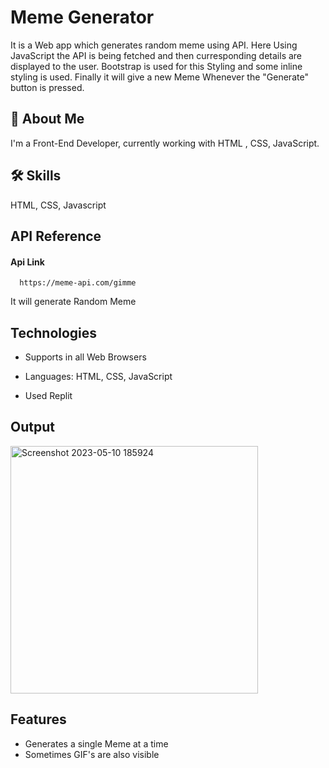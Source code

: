 
# Meme Generator

It is a Web app which generates random meme using API.
Here Using JavaScript the API is being fetched and then curresponding details are displayed to the user.
Bootstrap is used for this Styling and some inline styling is used.
Finally it will give a new Meme Whenever the "Generate" button is pressed.



## 🚀 About Me
I'm a Front-End Developer, currently working with HTML , CSS, JavaScript.

## 🛠 Skills
 HTML, CSS, Javascript


## API Reference

#### Api Link

```http
  https://meme-api.com/gimme
```


It will generate Random Meme


## Technologies

- Supports in all Web Browsers

- Languages: HTML, CSS, JavaScript
- Used Replit
 


## Output

<img width="396" alt="Screenshot 2023-05-10 185924" src="https://github.com/Sathwik61/Meme_Generator/assets/115923680/8e7f9cc6-d521-418b-b798-d3e3f7f4457a">


## Features

- Generates a single Meme at a time
- Sometimes GIF's are  also visible



